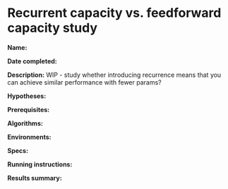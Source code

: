 # Recurrent capacity vs. feedforward capacity study

**Name:**

**Date completed:**

**Description:** WIP - study whether introducing recurrence means that you can achieve similar performance with fewer params?

**Hypotheses:**

**Prerequisites:**

**Algorithms:**

**Environments:**

**Specs:**

**Running instructions:**

**Results summary:**
